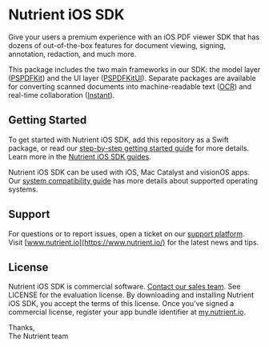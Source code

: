 Nutrient iOS SDK
================

Give your users a premium experience with an iOS PDF viewer SDK that has dozens of out-of-the-box features for document viewing, signing, annotation, redaction, and much more.

This package includes the two main frameworks in our SDK: the model layer ([PSPDFKit](https://www.nutrient.io/api/ios/documentation/pspdfkit)) and the UI layer ([PSPDFKitUI](https://www.nutrient.io/api/ios/documentation/pspdfkitui)). Separate packages are available for converting scanned documents into machine-readable text ([OCR](https://github.com/PSPDFKit/PSPDFKitOCR-SP)) and real-time collaboration ([Instant](https://github.com/PSPDFKit/Instant-SP)).

## Getting Started

To get started with Nutrient iOS SDK, add this repository as a Swift package, or read our [step-by-step getting started guide](https://www.nutrient.io/getting-started/ios/) for more details. Learn more in the [Nutrient iOS SDK guides](https://www.nutrient.io/guides/ios/).

Nutrient iOS SDK can be used with iOS, Mac Catalyst and visionOS apps. Our [system compatibility guide](https://www.nutrient.io/guides/ios/announcements/version-support/) has more details about supported operating systems.

## Support

For questions or to report issues, open a ticket on our [support platform](https://www.nutrient.io/support/request). Visit [www.nutrient.io](https://www.nutrient.io/) for the latest news and tips.

## License

Nutrient iOS SDK is commercial software. [Contact our sales team](https://www.nutrient.io/sdk/contact-sales). See LICENSE for the evaluation license. By downloading and installing Nutrient iOS SDK, you accept the terms of this license. Once you’ve signed a commercial license, register your app bundle identifier at [my.nutrient.io](https://my.nutrient.io/).

Thanks,<br />
The Nutrient team
